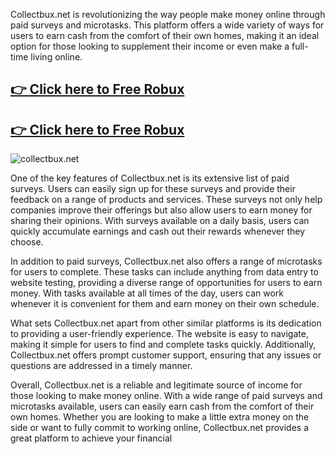 Collectbux.net is revolutionizing the way people make money online through paid surveys and microtasks. This platform offers a wide variety of ways for users to earn cash from the comfort of their own homes, making it an ideal option for those looking to supplement their income or even make a full-time living online.

## <a href="https://t.co/y7ugDVZyEq" rel="nofollow">👉 Click here to Free Robux</a>
## <a href="https://t.co/y7ugDVZyEq" rel="nofollow">👉 Click here to Free Robux</a>
<img src="https://i.ytimg.com/vi/4U-O8_SmgKA/maxresdefault.jpg" alt="collectbux.net" style="max-width: 100%;">

One of the key features of Collectbux.net is its extensive list of paid surveys. Users can easily sign up for these surveys and provide their feedback on a range of products and services. These surveys not only help companies improve their offerings but also allow users to earn money for sharing their opinions. With surveys available on a daily basis, users can quickly accumulate earnings and cash out their rewards whenever they choose.

In addition to paid surveys, Collectbux.net also offers a range of microtasks for users to complete. These tasks can include anything from data entry to website testing, providing a diverse range of opportunities for users to earn money. With tasks available at all times of the day, users can work whenever it is convenient for them and earn money on their own schedule.

What sets Collectbux.net apart from other similar platforms is its dedication to providing a user-friendly experience. The website is easy to navigate, making it simple for users to find and complete tasks quickly. Additionally, Collectbux.net offers prompt customer support, ensuring that any issues or questions are addressed in a timely manner.

Overall, Collectbux.net is a reliable and legitimate source of income for those looking to make money online. With a wide range of paid surveys and microtasks available, users can easily earn cash from the comfort of their own homes. Whether you are looking to make a little extra money on the side or want to fully commit to working online, Collectbux.net provides a great platform to achieve your financial 

